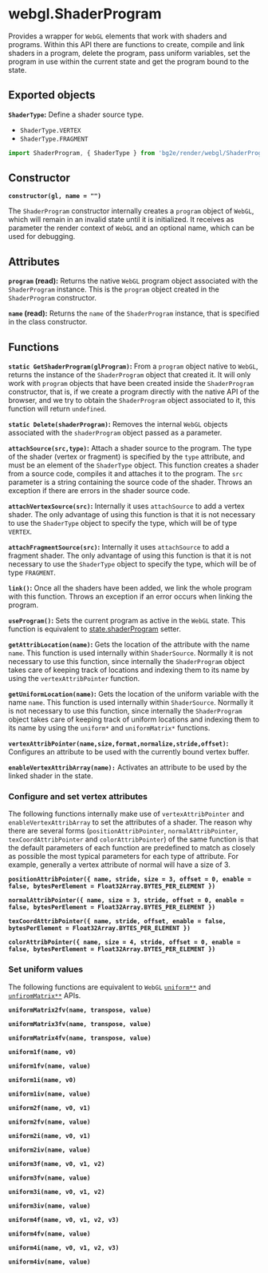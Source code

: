 # webgl.ShaderProgram

Provides a wrapper for `WebGL` elements that work with shaders and programs. Within this API there are functions to create, compile and link shaders in a program, delete the program, pass uniform variables, set the program in use within the current state and get the program bound to the state.

## Exported objects

**`ShaderType`:** Define a shader source type.

- `ShaderType.VERTEX`
- `ShaderType.FRAGMENT`

```js
import ShaderProgram, { ShaderType } from 'bg2e/render/webgl/ShaderProgram'
```

## Constructor

**`constructor(gl, name = "")`**

The `ShaderProgram` constructor internally creates a `program` object of `WebGL`, which will remain in an invalid state until it is initialized. It receives as parameter the render context of `WebGL` and an optional name, which can be used for debugging.

## Attributes

**`program` (read):** Returns the native `WebGL` program object associated with the `ShaderProgram` instance. This is the `program` object created in the `ShaderProgram` constructor.

**`name` (read):** Returns the `name` of the `ShaderProgram` instance, that is specified in the class constructor.

## Functions

**`static GetShaderProgram(glProgram)`:** From a `program` object native to `WebGL`, returns the instance of the `ShaderProgram` object that created it. It will only work with `program` objects that have been created inside the `ShaderProgram` constructor, that is, if we create a program directly with the native API of the browser, and we try to obtain the `ShaderProgram` object associated to it, this function will return `undefined`.

**`static Delete(shaderProgram)`:** Removes the internal `WebGL` objects associated with the `shaderProgram` object passed as a parameter.

**`attachSource(src,type)`:** Attach a shader source to the program. The type of the shader (vertex or fragment) is specified by the `type` attribute, and must be an element of the `ShaderType` object. This function creates a shader from a source code, compiles it and  attaches it to the program. The `src` parameter is a string containing the source code of the shader. Throws an exception if there are errors in the shader source code.

**`attachVertexSource(src)`:** Internally it uses `attachSource` to add a vertex shader. The only advantage of using this function is that it is not necessary to use the `ShaderType` object to specify the type, which will be of type `VERTEX`.

**`attachFragmentSource(src)`:** Internally it uses `attachSource` to add a fragment shader. The only advantage of using this function is that it is not necessary to use the `ShaderType` object to specify the type, which will be of type `FRAGMENT`.

**`link()`:** Once all the shaders have been added, we link the whole program with this function. Throws an exception if an error occurs when linking the program.

**`useProgram()`:** Sets the current program as active in the `WebGL` state. This function is equivalent to [state.shaderProgram](State.md) setter.

**`getAttribLocation(name)`:** Gets the location of the attribute with the name `name`.  This function is used internally within `ShaderSource`. Normally it is not necessary to use this function, since internally the `ShaderProgram` object takes care of keeping track of locations and indexing them to its name by using the `vertexAttribPointer` function.

**`getUniformLocation(name)`:** Gets the location of the uniform variable with the name `name`.  This function is used internally within `ShaderSource`. Normally it is not necessary to use this function, since internally the `ShaderProgram` object takes care of keeping track of uniform locations and indexing them to its name by using the `uniform*` and `uniformMatrix*` functions.

**`vertexAttribPointer(name,size,format,normalize,stride,offset)`:** Configures an attribute to be used with the currently bound vertex buffer.

**`enableVertexAttribArray(name):`** Activates an attribute to be used by the linked shader in the state.

### Configure and set vertex attributes

The following functions internally make use of `vertexAttribPointer` and `enableVertexAttribArray` to set the attributes of a shader. The reason why there are several forms (`positionAttribPointer`, `normalAttribPointer`, `texCoordAttribPointer` and `colorAttribPointer`) of the same function is that the default parameters of each function are predefined to match as closely as possible the most typical parameters for each type of attribute. For example, generally a vertex attribute of normal will have a size of 3.

**`positionAttribPointer({ name, stride, size = 3, offset = 0, enable = false, bytesPerElement = Float32Array.BYTES_PER_ELEMENT })`**

**`normalAttribPointer({ name, size = 3, stride, offset = 0, enable = false, bytesPerElement = Float32Array.BYTES_PER_ELEMENT })`**

**`texCoordAttribPointer({ name, stride, offset, enable = false, bytesPerElement = Float32Array.BYTES_PER_ELEMENT })`**

**`colorAttribPointer({ name, size = 4, stride, offset = 0, enable = false, bytesPerElement = Float32Array.BYTES_PER_ELEMENT })`**

### Set uniform values

The following functions are equivalent to `WebGL` [`uniform**`](https://developer.mozilla.org/en-US/docs/Web/API/WebGLRenderingContext/uniform) and [`unfiromMatrix**`](https://developer.mozilla.org/en-US/docs/Web/API/WebGLRenderingContext/uniformMatrix) APIs.

**`uniformMatrix2fv(name, transpose, value)`**

**`uniformMatrix3fv(name, transpose, value)`**

**`uniformMatrix4fv(name, transpose, value)`**

**`uniform1f(name, v0)`**

**`uniform1fv(name, value)`**

**`uniform1i(name, v0)`**

**`uniform1iv(name, value)`**

**`uniform2f(name, v0, v1)`**

**`uniform2fv(name, value)`**

**`uniform2i(name, v0, v1)`**

**`uniform2iv(name, value)`**

**`uniform3f(name, v0, v1, v2)`**

**`uniform3fv(name, value)`**

**`uniform3i(name, v0, v1, v2)`**

**`uniform3iv(name, value)`**

**`uniform4f(name, v0, v1, v2, v3)`**

**`uniform4fv(name, value)`**

**`uniform4i(name, v0, v1, v2, v3)`**

**`uniform4iv(name, value)`**
